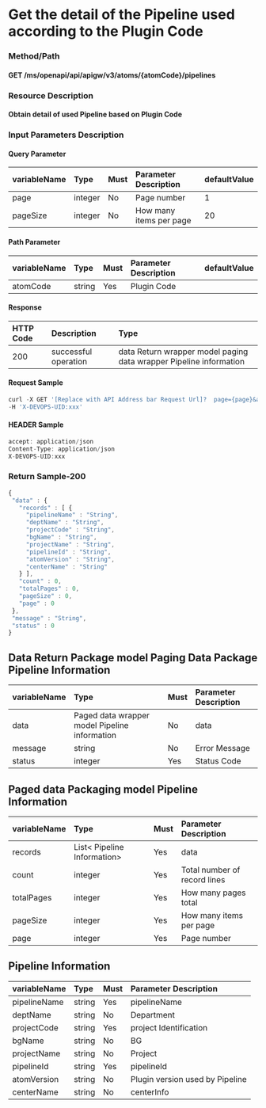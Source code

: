  # Get the detail of the Pipeline used according to the Plugin Code 

 ### Method/Path 

 #### GET  /ms/openapi/api/apigw/v3/atoms/{atomCode}/pipelines 

 ### Resource Description 

 #### Obtain detail of used Pipeline based on Plugin Code 

 ### Input Parameters Description 

 #### Query Parameter 

 | variableName| Type| Must| Parameter Description| defaultValue| 
 | :--- | :--- | :--- | :--- | :--- | 
 | page | integer |No| Page number|  1 | 
 | pageSize | integer |No| How many items per page|  20 | 

 #### Path Parameter 

 | variableName| Type| Must| Parameter Description| defaultValue| 
 | :--- | :--- | :--- | :--- | :--- | 
 | atomCode | string |Yes| Plugin Code|| 

 #### Response 

 | HTTP Code| Description| Type| 
 | :--- | :--- | :--- | 
 | 200 | successful operation |data Return wrapper model paging data wrapper Pipeline information| 

 #### Request Sample 

 ```javascript 
 curl -X GET '[Replace with API Address bar Request Url]?  page={page}&amp;pageSize={pageSize}' \ 
 -H 'X-DEVOPS-UID:xxx' 
 ``` 

 #### HEADER Sample 

 ```javascript 
 accept: application/json 
 Content-Type: application/json 
 X-DEVOPS-UID:xxx 
 ``` 

 ### Return Sample-200 

 ```javascript 
 { 
  "data" : { 
    "records" : [ { 
      "pipelineName" : "String", 
      "deptName" : "String", 
      "projectCode" : "String", 
      "bgName" : "String", 
      "projectName" : "String", 
      "pipelineId" : "String", 
      "atomVersion" : "String", 
      "centerName" : "String" 
    } ], 
    "count" : 0, 
    "totalPages" : 0, 
    "pageSize" : 0, 
    "page" : 0 
  }, 
  "message" : "String", 
  "status" : 0 
 } 
 ``` 

 ## Data Return Package model Paging Data Package Pipeline Information 

 | variableName| Type| Must| Parameter Description| 
 | :--- | :--- | :--- | :--- | 
 | data |Paged data wrapper model Pipeline information| No| data| 
 | message | string |No| Error Message| 
 | status | integer |Yes| Status Code| 

 ## Paged data Packaging model Pipeline Information 

 | variableName| Type| Must| Parameter Description| 
 | :--- | :--- | :--- | :--- | 
 | records |List&lt; Pipeline Information&gt;|Yes| data| 
 | count | integer |Yes| Total number of record lines| 
 | totalPages | integer |Yes| How many pages total| 
 | pageSize | integer |Yes| How many items per page| 
 | page | integer |Yes| Page number| 

 ## Pipeline Information 

 | variableName| Type| Must| Parameter Description| 
 | :--- | :--- | :--- | :--- | 
 | pipelineName | string |Yes| pipelineName| 
 | deptName | string |No| Department| 
 | projectCode | string |Yes| project Identification| 
 | bgName | string |No| BG| 
 | projectName | string |No| Project| 
 | pipelineId | string |Yes| pipelineId| 
 | atomVersion | string |No| Plugin version used by Pipeline| 
 | centerName | string |No| centerInfo| 
